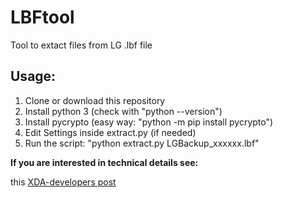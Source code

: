# LBFtool

Tool to extact files from LG .lbf file

## Usage:
1) Clone or download this repository
2) Install python 3 (check with "python --version")
3) Install pycrypto (easy way: "python -m pip install pycrypto")
4) Edit Settings inside extract<i></i>.py (if needed)
5) Run the script: "python extract<i></i>.py LGBackup_xxxxxx.lbf"

__If you are interested in technical details see:__

this [XDA-developers post](https://forum.xda-developers.com/android/general/tool-lg-restore-com-lge-bnr-lbf-file-t4053579)
